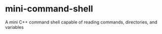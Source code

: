 # mini-command-shell
A mini C++ command shell capable of reading commands, directories, and variables
